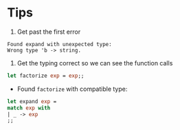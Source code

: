 # Tips

1. Get past the first error
```
Found expand with unexpected type:
Wrong type 'b -> string.
```
1. Get the typing correct so we can see the function calls
```ocaml
let factorize exp = exp;;
```
- Found `factorize` with compatible type:

```ocaml
let expand exp =
match exp with
| _ -> exp
;;
```